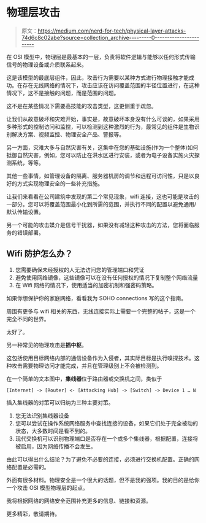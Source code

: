 # 物理层攻击

> 原文：<https://medium.com/nerd-for-tech/physical-layer-attacks-74d6c8c02abe?source=collection_archive---------0----------------------->

在 OSI 模型中，物理层是最基本的一层，负责将软件逻辑与能够以任何形式传输信号的物理设备或介质联系起来。

这是该模型的最底层组件，因此，攻击行为需要以某种方式进行物理接触才能成功。在存在无线网络的情况下，攻击应该在访问覆盖范围的半径位置进行，在这种情况下，这不是接触的问题，而是范围的问题。

这不是在某些情况下需要高技能的攻击类型，这更侧重于疏忽。

让我们从故意破坏和灾难开始，事实是，故意破坏本身没有什么可谈的，如果采用多种形式的控制访问和监控，可以检测到这种激烈的行为，最常见的组件是生物识别解决方案、视频监控、物理安全产品、警报等。

另一方面，灾难大多与自然灾害有关，这集中在您的基础设施(作为一个整体)如何抵御自然灾害，例如，您可以防止在洪水区进行安装，或者为电子设备实施火灾探测系统，等等。

其他一些事情，如管理设备的隔离、服务器机房的调节和远程可访问性，只是以良好的方式实现物理安全的一些补充措施。

让我们来看看在公司建筑中发现的第二个常见现象，wifi 连接，这也可能是攻击的一部分。您可以将覆盖范围最小化到所需的范围，并执行不同的配置以避免通用/默认传输设置。

另一个可能的攻击媒介是信号干扰器，如果没有减轻这种攻击的方法，您将面临服务的错误部署。

## Wifi 防护怎么办？

1.  您需要确保未经授权的人无法访问您的管理端口和凭证
2.  避免使用网络镜像，这些镜像可以在没有任何授权的情况下复制整个网络流量
3.  在 Wifi 网络的情况下，使用适当的加密机制和强密码策略。

如果你想保护你的家庭网络，看看我为 SOHO connections 写的这个指南。

周围有更多与 wifi 相关的东西，无线连接实际上需要一个完整的帖子，这是一个完全不同的世界。

太好了。

另一种常见的物理攻击是**插中枢**。

这包括使用目标网络内部的通信设备作为入侵者，其实际目标是执行嗅探技术。这种攻击需要物理访问才能完成，并且在管理级别上不会被检测到。

在一个简单的文本图中，**集线器**位于路由器或交换机之间，类似于

`[Internet] -> [Router] <- [Attacking Hub] -> [Switch] -> Device 1 … N`

插入集线器的对策可以归纳为三种主要对策。

1.  您无法识别集线器设备
2.  您可以尝试在操作系统网络服务中查找连接的设备，如果它们处于完全被动的状态，大多数时间是看不到的。
3.  现代交换机可以识别物理端口是否存在一个或多个集线器，根据配置，连接将被启用，因为网络传播不会发生。

由此可以得出什么结论？为了避免不必要的连接，必须进行交换机配置。正确的网络配置是必需的。

外面有很多材料。物理安全是一个很大的话题，但不是我的强项。我的目的是给你一个攻击 OSI 模型物理层的起点。

我将根据网络的网络安全范围补充更多的信息、链接和资源。

更多精彩，敬请期待。